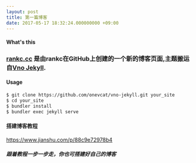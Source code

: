 ```yaml
---
layout: post
title: 第一篇博客   
date: 2017-05-17 18:32:24.000000000 +09:00
---
```


#### What's this

### [rankc.cc](http://rankc.cc) 是由rankc在GitHub上创建的一个新的博客页面,主题搬运自[Vno Jekyll](https://github.com/onevcat/vno-jekyll).

#### Usage

```bash
$ git clone https://github.com/onevcat/vno-jekyll.git your_site
$ cd your_site
$ bundler install
$ bundler exec jekyll serve
```

#### 搭建博客教程
https://www.jianshu.com/p/88c9e72978b4
##### 跟着教程一步一步走，你也可搭建好自己的博客
